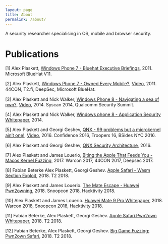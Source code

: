 ```yaml
---
layout: page
title: About
permalink: /about/
---
```


A security researcher specialising in OS, mobile and browser security. 

# Publications 

[1] Alex Plaskett, [Windows Phone 7 - Bluehat Executive Brieﬁngs](https://github.com/alexplaskett/Publications/blob/master/mwri_wp7-bluehat-exec_2011-11-08.pdf), 2011. Microsoft BlueHat V11. 

[2] Alex Plaskett, [Windows Phone 7 - Owned Every Mobile?](https://github.com/alexplaskett/Publications/blob/master/mwri_wp7-bluehat-technical_2011-11-08.pdf), [Video](https://www.youtube.com/watch?v=pOVVFM_x980), 2011. 44CON, T2.ﬁ, DeepSec, Microsoft BlueHat. 

[3] Alex Plaskett and Nick Walker, [Windows Phone 8 - Navigating a sea of pwn?](https://github.com/alexplaskett/Publications/blob/master/mwri_wp8_appsec-slides-syscan_2014-03-30.pdf), [Video](https://www.youtube.com/watch?v=sUBnhCgSVew), 2014. Syscan 2014, Qualcomm Security Summit. 

[4] Alex Plaskett and Nick Walker, [Windows phone 8 - Application Security Whitepaper](https://github.com/alexplaskett/Publications/blob/master/mwri_wp8_appsec-whitepaper-syscan_2014-03-30.pdf), 2014. 

[5] Alex Plaskett and Georgi Geshev, [QNX - 99 problems but a microkernel ain’t one!](https://github.com/alexplaskett/Publications/blob/master/mwri-qnx-troopers-99-problems-but-a-microkernel-aint-one_2016-03-19.pdf), [Video](https://www.youtube.com/watch?v=ump5KV2tD6U), 2016. Conﬁdence 2016, Troopers 16, BSides NYC 2016. 

[6] Alex Plaskett and Georgi Geshev, [QNX Security Architecture](https://github.com/alexplaskett/Publications/blob/master/mwri-qnx-security-whitepaper-2016-03-14.pdf), 2016. 

[7] Alex Plaskett and James Louerio, [Biting the Apple That Feeds You - Macos Kernel Fuzzing](https://github.com/alexplaskett/Publications/blob/master/mwri-44con-biting-the-apple-that-feeds-you-2017-09-25.pdf), 2017. Warcon 2017, 44CON 2017, Deepsec 2017. 

[8] Fabian Beterke Alex Plaskett, Georgi Geshev. [Apple Safari - Wasm Section Exploit](https://github.com/alexplaskett/Publications/blob/master/apple-safari-wasm-section-vuln-write-up-2018-04-16.pdf), 2018. T2 2018. 

[9] Alex Plaskett and James Louerio. [The Mate Escape - Huawei Pwn2owning](https://github.com/alexplaskett/Publications/blob/master/huawei-mate9pro-pwn2own-write-up-final-2018-04-26.pdf), 2018. Snoopcon 2018, Hacktivity 2018. 

[10] Alex Plaskett and James Louerio. [Huawei Mate 9 Pro Whitepaper](https://github.com/alexplaskett/Publications/blob/master/huawei-mate9pro-pwn2own-write-up-final-2018-04-26.pdf), 2018. Warcon 2018, Snoopcon 2018, Hacktivity 2018. 

[11] Fabian Beterke, Alex Plaskett, Georgi Geshev. [Apple Safari Pwn2own Whitepaper](https://github.com/alexplaskett/Publications/blob/master/apple-safari-pwn2own-vuln-write-up-2018-10-29-final.pdf), 2018. T2 2018. 

[12] Fabian Beterke, Alex Plaskett, Georgi Geshev. [Big Game Fuzzing: Pwn2own Safari](https://github.com/alexplaskett/Publications/blob/master/mwri-t2-big-game-fuzzing-pwn2own-safari-final.pdf), 2018. T2 2018. 